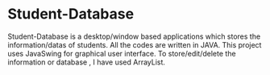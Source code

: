 # Student-Database
 Student-Database is a desktop/window based applications which stores the information/datas of students. 
 All the codes are written in JAVA.
 This project uses JavaSwing for graphical user interface.
 To store/edit/delete the information or database , I have used ArrayList.


